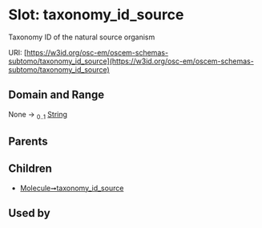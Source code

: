 
# Slot: taxonomy_id_source

Taxonomy ID of the natural source organism

URI: [https://w3id.org/osc-em/oscem-schemas-subtomo/taxonomy_id_source](https://w3id.org/osc-em/oscem-schemas-subtomo/taxonomy_id_source)


## Domain and Range

None &#8594;  <sub>0..1</sub> [String](types/String.md)

## Parents


## Children

 *  [Molecule➞taxonomy_id_source](Molecule_taxonomy_id_source.md)

## Used by

